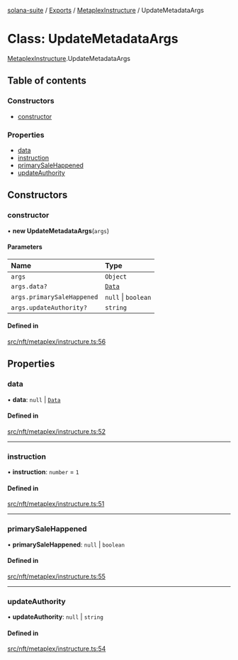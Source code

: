 [solana-suite](../README.md) / [Exports](../modules.md) / [MetaplexInstructure](../modules/MetaplexInstructure.md) / UpdateMetadataArgs

# Class: UpdateMetadataArgs

[MetaplexInstructure](../modules/MetaplexInstructure.md).UpdateMetadataArgs

## Table of contents

### Constructors

- [constructor](MetaplexInstructure.UpdateMetadataArgs.md#constructor)

### Properties

- [data](MetaplexInstructure.UpdateMetadataArgs.md#data)
- [instruction](MetaplexInstructure.UpdateMetadataArgs.md#instruction)
- [primarySaleHappened](MetaplexInstructure.UpdateMetadataArgs.md#primarysalehappened)
- [updateAuthority](MetaplexInstructure.UpdateMetadataArgs.md#updateauthority)

## Constructors

### constructor

• **new UpdateMetadataArgs**(`args`)

#### Parameters

| Name | Type |
| :------ | :------ |
| `args` | `Object` |
| `args.data?` | [`Data`](MetaplexInstructure.Data.md) |
| `args.primarySaleHappened` | ``null`` \| `boolean` |
| `args.updateAuthority?` | `string` |

#### Defined in

[src/nft/metaplex/instructure.ts:56](https://github.com/fukaoi/solana-suite/blob/077409e/src/nft/metaplex/instructure.ts#L56)

## Properties

### data

• **data**: ``null`` \| [`Data`](MetaplexInstructure.Data.md)

#### Defined in

[src/nft/metaplex/instructure.ts:52](https://github.com/fukaoi/solana-suite/blob/077409e/src/nft/metaplex/instructure.ts#L52)

___

### instruction

• **instruction**: `number` = `1`

#### Defined in

[src/nft/metaplex/instructure.ts:51](https://github.com/fukaoi/solana-suite/blob/077409e/src/nft/metaplex/instructure.ts#L51)

___

### primarySaleHappened

• **primarySaleHappened**: ``null`` \| `boolean`

#### Defined in

[src/nft/metaplex/instructure.ts:55](https://github.com/fukaoi/solana-suite/blob/077409e/src/nft/metaplex/instructure.ts#L55)

___

### updateAuthority

• **updateAuthority**: ``null`` \| `string`

#### Defined in

[src/nft/metaplex/instructure.ts:54](https://github.com/fukaoi/solana-suite/blob/077409e/src/nft/metaplex/instructure.ts#L54)
